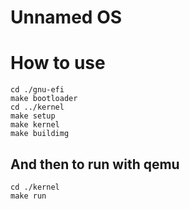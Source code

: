 # Unnamed OS

# How to use

```console
cd ./gnu-efi
make bootloader
cd ../kernel
make setup
make kernel
make buildimg
```

## And then to run with qemu

```console
cd ./kernel
make run
```
